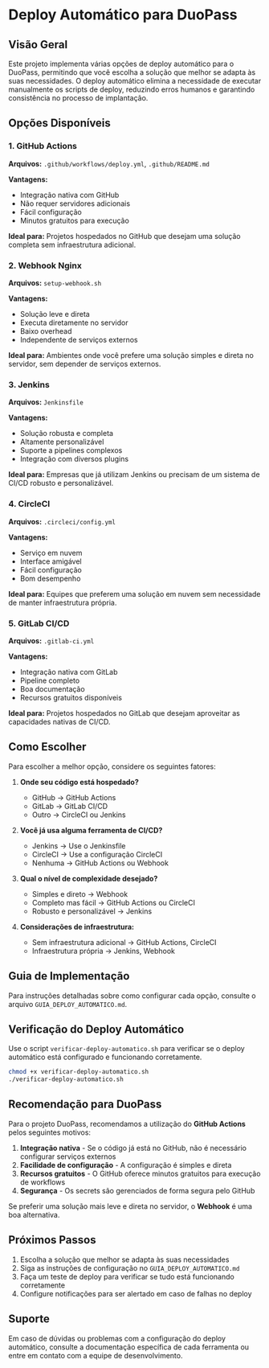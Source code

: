# Deploy Automático para DuoPass

## Visão Geral

Este projeto implementa várias opções de deploy automático para o DuoPass, permitindo que você escolha a solução que melhor se adapta às suas necessidades. O deploy automático elimina a necessidade de executar manualmente os scripts de deploy, reduzindo erros humanos e garantindo consistência no processo de implantação.

## Opções Disponíveis

### 1. GitHub Actions

**Arquivos:** `.github/workflows/deploy.yml`, `.github/README.md`

**Vantagens:**
- Integração nativa com GitHub
- Não requer servidores adicionais
- Fácil configuração
- Minutos gratuitos para execução

**Ideal para:** Projetos hospedados no GitHub que desejam uma solução completa sem infraestrutura adicional.

### 2. Webhook Nginx

**Arquivos:** `setup-webhook.sh`

**Vantagens:**
- Solução leve e direta
- Executa diretamente no servidor
- Baixo overhead
- Independente de serviços externos

**Ideal para:** Ambientes onde você prefere uma solução simples e direta no servidor, sem depender de serviços externos.

### 3. Jenkins

**Arquivos:** `Jenkinsfile`

**Vantagens:**
- Solução robusta e completa
- Altamente personalizável
- Suporte a pipelines complexos
- Integração com diversos plugins

**Ideal para:** Empresas que já utilizam Jenkins ou precisam de um sistema de CI/CD robusto e personalizável.

### 4. CircleCI

**Arquivos:** `.circleci/config.yml`

**Vantagens:**
- Serviço em nuvem
- Interface amigável
- Fácil configuração
- Bom desempenho

**Ideal para:** Equipes que preferem uma solução em nuvem sem necessidade de manter infraestrutura própria.

### 5. GitLab CI/CD

**Arquivos:** `.gitlab-ci.yml`

**Vantagens:**
- Integração nativa com GitLab
- Pipeline completo
- Boa documentação
- Recursos gratuitos disponíveis

**Ideal para:** Projetos hospedados no GitLab que desejam aproveitar as capacidades nativas de CI/CD.

## Como Escolher

Para escolher a melhor opção, considere os seguintes fatores:

1. **Onde seu código está hospedado?**
   - GitHub → GitHub Actions
   - GitLab → GitLab CI/CD
   - Outro → CircleCI ou Jenkins

2. **Você já usa alguma ferramenta de CI/CD?**
   - Jenkins → Use o Jenkinsfile
   - CircleCI → Use a configuração CircleCI
   - Nenhuma → GitHub Actions ou Webhook

3. **Qual o nível de complexidade desejado?**
   - Simples e direto → Webhook
   - Completo mas fácil → GitHub Actions ou CircleCI
   - Robusto e personalizável → Jenkins

4. **Considerações de infraestrutura:**
   - Sem infraestrutura adicional → GitHub Actions, CircleCI
   - Infraestrutura própria → Jenkins, Webhook

## Guia de Implementação

Para instruções detalhadas sobre como configurar cada opção, consulte o arquivo `GUIA_DEPLOY_AUTOMATICO.md`.

## Verificação do Deploy Automático

Use o script `verificar-deploy-automatico.sh` para verificar se o deploy automático está configurado e funcionando corretamente.

```bash
chmod +x verificar-deploy-automatico.sh
./verificar-deploy-automatico.sh
```

## Recomendação para DuoPass

Para o projeto DuoPass, recomendamos a utilização do **GitHub Actions** pelos seguintes motivos:

1. **Integração nativa** - Se o código já está no GitHub, não é necessário configurar serviços externos
2. **Facilidade de configuração** - A configuração é simples e direta
3. **Recursos gratuitos** - O GitHub oferece minutos gratuitos para execução de workflows
4. **Segurança** - Os secrets são gerenciados de forma segura pelo GitHub

Se preferir uma solução mais leve e direta no servidor, o **Webhook** é uma boa alternativa.

## Próximos Passos

1. Escolha a solução que melhor se adapta às suas necessidades
2. Siga as instruções de configuração no `GUIA_DEPLOY_AUTOMATICO.md`
3. Faça um teste de deploy para verificar se tudo está funcionando corretamente
4. Configure notificações para ser alertado em caso de falhas no deploy

## Suporte

Em caso de dúvidas ou problemas com a configuração do deploy automático, consulte a documentação específica de cada ferramenta ou entre em contato com a equipe de desenvolvimento.